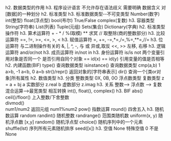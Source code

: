 h2. 数据类型的作用
    h3. 程序设计语言
        不允许存在语法歧义
        需要明确 数据含义
        对[数据]的一种划分
h2. 标准类型
    h3. 标准数据类型--不可变类型
        Number(数字)
            int(整型)
            float(浮点型)
            bool(布尔)  True/False
            complex(复数)
    h3. 容器类型
        String(字符串)
        List(列表)
        Tuple(元组)
        Sets(集合)
        Dictionary(字典)
h2. 标准类型操作符
    h3. 算术运算符
        + - * / 
        %(取模) 
        ** 求冥 
        // 取整除(商的整数部分)
    h3. 比较运算符
        ==, !=, >=, <=, >, <
    h3. 赋值运算符
        =, +=, -=,*=,/=,%=,**=,//=
    h3. 位运算符
        与二进制操作有关的
        &, |, ^, -, 与 或 异或,取反
        <<, >> 左移, 右移
    h3. 逻辑运算符
        and/or/not
    h3. 成员运算符
        in/not in
    h3. 身份运算符
        is/is not  两个变量引用对象是否同一个
        是否引用自同个对象
        == id(x) == id(y)    引用变量的值是否相等
h2. 内建函数(BIF)
    type() 查询数据类型
    isinstance() 查询数据类型
    cmp(a,b)  1 a>b, -1 a<b, 0 a=b
    str()/repr()  返回对象的[字符串表示]
    dir()   查询一个[类or对象]所有属性
h2. 数值类型
    h3. 分类
        整数类型
            0X, 0B, 0O
        浮点数类型
        复数类型
            z = a + bj
            a 实数部分 z.real
            b 虚数部分 z.imag
    h3. 关系
        整数--> 浮点数 --> 复数
        混合运算-->最宽类型
        相互转换 int(), float(), complex()
    h3. BIF
        abs()
        ceil()/floor() 
            上入整数/下舍整数  
        divmod()  
            num1/num2 返回元组
            num1%num2
        pow()
            指数运算
        round()
            四舍五入
    h3. 随机数运算
        random
        randint() 随机整数
        randrange() 范围类随机数
        uniform(x, y)  随机浮点数 [x,y]
        random()    随机浮点型
        choice()   随机序列中的一个元素
        shuffle(lst)   序列所有元素随机排序
        seed([x])
   h3. 空值
        None  特殊空值
        0 不是None  
